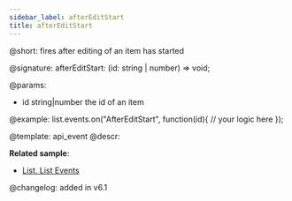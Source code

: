 ```yaml
---
sidebar_label: afterEditStart
title: afterEditStart
---          
```


@short: fires after editing of an item has started

@signature: afterEditStart: (id: string | number) => void;
	
@params:
- id		string|number		the id of an item

@example:
list.events.on("AfterEditStart", function(id){
	// your logic here
});


@template:	api_event
@descr:




	

**Related sample**:
- [List. List Events	](https://snippet.dhtmlx.com/iwt1yd61)

@changelog: added in v6.1


